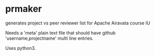 # prmaker
generates project vs peer reviewer list for Apache Airavata course IU

Needs a 'meta' plain text file that should have github 'username,projectname' multi line entries.

Uses python3.
